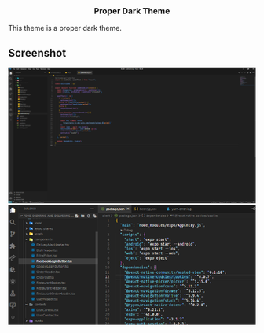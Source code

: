 <h3 align="center">Proper Dark Theme</h2>
This theme is a proper dark theme.

## Screenshot
<img alt="Proper Dark Theme JS" src="https://raw.githubusercontent.com/amelinium23/proper-dark-theme/master/img/JS.png">
<br />
<img alt="Proper Dark Theme Package.json" src="https://raw.githubusercontent.com/amelinium23/proper-dark-theme/master/img/Packagejson.png">